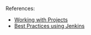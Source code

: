 

References:

- [Working with Projects](https://www.jenkins.io/doc/book/using/working-with-projects/)
- [Best Practices using Jenkins](https://www.jenkins.io/doc/book/using/best-practices/)



